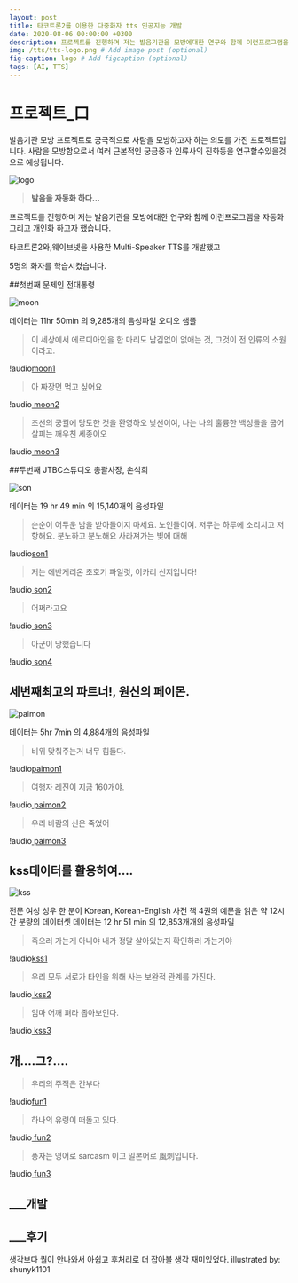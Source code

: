 ```yaml
---
layout: post
title: 타코트론2를 이용한 다중화자 tts 인공지능 개발
date: 2020-08-06 00:00:00 +0300
description: 프로젝트를 진행하며 저는 발음기관을 모방에대한 연구와 함께 이런프로그램을 자동화 그리고 개인화 하고자 했습니다. # Add post description (optional)
img: /tts/tts-logo.png # Add image post (optional)
fig-caption: logo # Add figcaption (optional)
tags: [AI, TTS]
---
```


# **프로젝트_口**

발음기관 모방 프로젝트로 궁극적으로 사람을 모방하고자 하는 의도를 가진 프로젝트입니다.
사람을 모방함으로서 여러 근본적인 궁금증과 인류사의 진화등을 연구할수있을것으로 예상됩니다.

![logo]({{site.baseurl}}/assets/img/tts/tts-logo.png)

> **발음을 자동화 하다...**

프로젝트를 진행하며 저는 발음기관을 모방에대한 연구와 함께 이런프로그램을
자동화 그리고 개인화 하고자 했습니다.

타코트론2와,웨이브넷을 사용한 Multi-Speaker TTS를 개발했고

5명의 화자를 학습시켰습니다. 



##첫번째 문제인 전대통령

![moon]({{site.baseurl}}/assets/img/tts/tts-mooon2.png)

데이터는 11hr 50min 의 9,285개의 음성파일
오디오 샘플      

>
>이 세상에서 에르디아인을 한 마리도 남김없이 없애는 것,
그것이 전 인류의 소원이라고.

!audio[moon1]({{site.baseurl}}/assets/audio/tts/moon1.wav)

>
>아 짜장면 먹고 싶어요

!audio[ moon2 ]({{site.baseurl}}/assets/audio/tts/moon2.wav)

>
>조선의 궁궐에 당도한 것을 환영하오 낯선이여,
나는 나의 훌륭한 백성들을 굽어살피는 깨우친 세종이오


!audio[ moon3 ]({{site.baseurl}}/assets/audio/tts/moon3.wav)



##두번째 JTBC스튜디오 총괄사장,
손석희

![son]({{site.baseurl}}/assets/img/tts/tts-son.png)

데이터는 19 hr 49 min 의 15,140개의 음성파일     

>
>순순이 어두운 밤을 받아들이지 마세요. 노인들이여. 저무는 하루에 소리치고 저항해요.
>분노하고 분노해요 사라져가는 빛에 대해

!audio[son1]({{site.baseurl}}/assets/audio/tts/son1.wav)

>
>저는 에반게리온 초호기 파일럿, 이카리 신지입니다!

!audio[ son2 ]({{site.baseurl}}/assets/audio/tts/son2.wav)

>
>어쩌라고요


!audio[ son3 ]({{site.baseurl}}/assets/audio/tts/son3.wav)

>
>아군이 당했습니다


!audio[ son4 ]({{site.baseurl}}/assets/audio/tts/son4.wav)


## 세번째최고의 파트너!, 원신의 페이몬.

![paimon]({{site.baseurl}}/assets/img/tts/tts-paimon.png)

데이터는 5hr 7min 의 4,884개의 음성파일

>
>비위 맞춰주는거 너무 힘들다.

!audio[paimon1]({{site.baseurl}}/assets/audio/tts/paimon1.wav)

>
>여행자 레진이 지금 160개야.

!audio[ paimon2 ]({{site.baseurl}}/assets/audio/tts/paimon2.wav)

>
>우리 바람의 신은 죽었어


!audio[ paimon3 ]({{site.baseurl}}/assets/audio/tts/paimon3.wav)


## kss데이터를 활용하여....

![kss]({{site.baseurl}}/assets/img/tts/tts-kss2.png)

전문 여성 성우 한 분이 Korean, Korean-English 사전 책 4권의 예문을 읽은 약 12시간 분량의 데이터셋
데이터는 12 hr 51 min 의 12,853개개의 음성파일  

>
>죽으러 가는게 아니야 내가 정말 살아있는지 확인하러 가는거야

!audio[kss1]({{site.baseurl}}/assets/audio/tts/kss1.wav)

>
>우리 모두 서로가 타인을 위해 사는 보완적 관계를 가진다.

!audio[ kss2 ]({{site.baseurl}}/assets/audio/tts/kss2.wav)

>
>임마 어깨 펴라 좁아보인다.


!audio[ kss3 ]({{site.baseurl}}/assets/audio/tts/kss3.wav)



## 개....그?....


>
>우리의 주적은 간부다

!audio[fun1]({{site.baseurl}}/assets/audio/tts/fun1.wav)

>
>하나의 유령이 떠돌고 있다.

!audio[ fun2 ]({{site.baseurl}}/assets/audio/tts/fun2.wav)

>
>풍자는 영어로 sarcasm 이고 일본어로 風刺입니다.


!audio[ fun3 ]({{site.baseurl}}/assets/audio/tts/fun3.wav)




## ___개발
## ___후기
생각보다 퀄이 안나와서 아쉽고 후처리로 더 잡아볼 생각
재미있었다.
illustrated by: shunyk1101